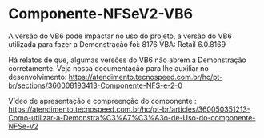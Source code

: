 # Componente-NFSeV2-VB6

A versão do VB6 pode impactar no uso do projeto, a versão do VB6 utilizada para fazer a Demonstração foi: 8176
VBA: Retail 6.0.8169

Há relatos de que, algumas versões do VB6 não abrem a Demonstração corretamente.
Veja nossa documentação para lhe auxiliar no desenvolvimento: https://atendimento.tecnospeed.com.br/hc/pt-br/sections/360008193413-Componente-NFS-e-2-0

Vídeo de apresentação e compreenção do componente : https://atendimento.tecnospeed.com.br/hc/pt-br/articles/360050351213-Como-utilizar-a-Demonstra%C3%A7%C3%A3o-de-Uso-do-componente-NFSe-V2
